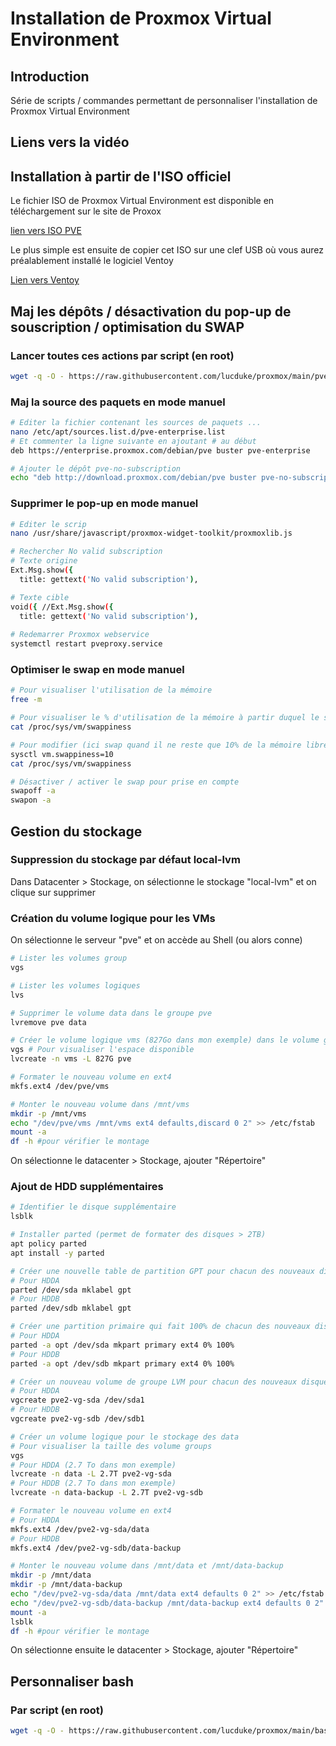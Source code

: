 # Installation de Proxmox Virtual Environment



## Introduction

Série de scripts / commandes permettant de personnaliser l'installation de Proxmox Virtual Environment


## Liens vers la vidéo


## Installation à partir de l'ISO officiel
Le fichier ISO de Proxmox Virtual Environment est disponible en téléchargement sur le site de Proxox

[lien vers ISO PVE](https://www.proxmox.com/en/downloads/category/iso-images-pve)

Le plus simple est ensuite de copier cet ISO sur une clef USB où vous aurez préalablement installé le logiciel Ventoy

[Lien vers Ventoy](https://www.ventoy.net/en/index.html)



## Maj les dépôts / désactivation du pop-up de souscription / optimisation du SWAP

### Lancer toutes ces actions par script (en root)

```bash
wget -q -O - https://raw.githubusercontent.com/lucduke/proxmox/main/pve-no-subscription.sh | bash
```



### Maj la source des paquets en mode manuel

```bash
# Editer la fichier contenant les sources de paquets ...
nano /etc/apt/sources.list.d/pve-enterprise.list
# Et commenter la ligne suivante en ajoutant # au début
deb https://enterprise.proxmox.com/debian/pve buster pve-enterprise

# Ajouter le dépôt pve-no-subscription
echo "deb http://download.proxmox.com/debian/pve buster pve-no-subscription" >> /etc/apt/sources.list
```



### Supprimer le pop-up en mode manuel

```bash
# Editer le scrip
nano /usr/share/javascript/proxmox-widget-toolkit/proxmoxlib.js

# Rechercher No valid subscription
# Texte origine
Ext.Msg.show({
  title: gettext('No valid subscription'),

# Texte cible
void({ //Ext.Msg.show({
  title: gettext('No valid subscription'),
  
# Redemarrer Proxmox webservice
systemctl restart pveproxy.service
```



### Optimiser le swap en mode manuel

```bash
# Pour visualiser l'utilisation de la mémoire
free -m

# Pour visualiser le % d'utilisation de la mémoire à partir duquel le swap est activé
cat /proc/sys/vm/swappiness

# Pour modifier (ici swap quand il ne reste que 10% de la mémoire libre)
sysctl vm.swappiness=10
cat /proc/sys/vm/swappiness

# Désactiver / activer le swap pour prise en compte
swapoff -a
swapon -a

```



## Gestion du stockage

### Suppression du stockage par défaut local-lvm

Dans Datacenter > Stockage, on sélectionne le stockage "local-lvm" et on clique sur supprimer



### Création du volume logique pour les VMs

On sélectionne le serveur "pve" et on accède au Shell (ou alors conne)

```bash
# Lister les volumes group
vgs

# Lister les volumes logiques
lvs

# Supprimer le volume data dans le groupe pve
lvremove pve data

# Créer le volume logique vms (827Go dans mon exemple) dans le volume group pve
vgs # Pour visualiser l'espace disponible
lvcreate -n vms -L 827G pve

# Formater le nouveau volume en ext4
mkfs.ext4 /dev/pve/vms

# Monter le nouveau volume dans /mnt/vms
mkdir -p /mnt/vms
echo "/dev/pve/vms /mnt/vms ext4 defaults,discard 0 2" >> /etc/fstab
mount -a
df -h #pour vérifier le montage
```



On sélectionne le datacenter > Stockage, ajouter "Répertoire"



### Ajout de HDD supplémentaires

```bash
# Identifier le disque supplémentaire
lsblk

# Installer parted (permet de formater des disques > 2TB)
apt policy parted
apt install -y parted

# Créer une nouvelle table de partition GPT pour chacun des nouveaux disques
# Pour HDDA
parted /dev/sda mklabel gpt
# Pour HDDB
parted /dev/sdb mklabel gpt

# Créer une partition primaire qui fait 100% de chacun des nouveaux disques
# Pour HDDA
parted -a opt /dev/sda mkpart primary ext4 0% 100%
# Pour HDDB
parted -a opt /dev/sdb mkpart primary ext4 0% 100%

# Créer un nouveau volume de groupe LVM pour chacun des nouveaux disques
# Pour HDDA
vgcreate pve2-vg-sda /dev/sda1
# Pour HDDB
vgcreate pve2-vg-sdb /dev/sdb1

# Créer un volume logique pour le stockage des data
# Pour visualiser la taille des volume groups
vgs
# Pour HDDA (2.7 To dans mon exemple)
lvcreate -n data -L 2.7T pve2-vg-sda
# Pour HDDB (2.7 To dans mon exemple)
lvcreate -n data-backup -L 2.7T pve2-vg-sdb

# Formater le nouveau volume en ext4
# Pour HDDA
mkfs.ext4 /dev/pve2-vg-sda/data
# Pour HDDB
mkfs.ext4 /dev/pve2-vg-sdb/data-backup

# Monter le nouveau volume dans /mnt/data et /mnt/data-backup
mkdir -p /mnt/data
mkdir -p /mnt/data-backup
echo "/dev/pve2-vg-sda/data /mnt/data ext4 defaults 0 2" >> /etc/fstab
echo "/dev/pve2-vg-sdb/data-backup /mnt/data-backup ext4 defaults 0 2" >> /etc/fstab
mount -a
lsblk
df -h #pour vérifier le montage
```

On sélectionne ensuite le datacenter > Stockage, ajouter "Répertoire"



## Personnaliser bash

### Par script (en root)

```bash
wget -q -O - https://raw.githubusercontent.com/lucduke/proxmox/main/bash-custom.sh | bash
```
